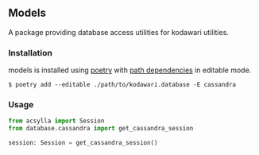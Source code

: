 ## Models
A package providing database access utilities for kodawari utilities.

### Installation
models is installed using [poetry](https://python-poetry.org/docs/) with [path dependencies](https://python-poetry.org/docs/dependency-specification/#path-dependencies) in editable mode.

```console
$ poetry add --editable ./path/to/kodawari.database -E cassandra
```

### Usage
```python
from acsylla import Session
from database.cassandra import get_cassandra_session

session: Session = get_cassandra_session()
```

